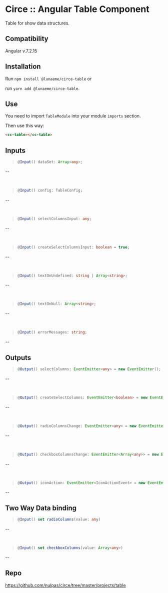 # Circe :: Angular Table Component

Table for show data structures.

## Compatibility

Angular v.7.2.15

## Installation

Run `npm install @lunaeme/circe-table` or

run `yarn add @lunaeme/circe-table`.

## Use

You need to import `TableModule` into your module `imports` section.

Then use this way:

```html
<cc-table></cc-table>
```

## Inputs

>```typescript
> @Input() dataSet: Array<any>;
>```
--


&nbsp;
>```typescript
> @Input() config: TableConfig;
>```
--


&nbsp;
>```typescript
> @Input() selectColumnsInput: any;
>```
--


&nbsp;
>```typescript
> @Input() createSelectColumnsInput: boolean = true;
>```
--


&nbsp;
>```typescript
> @Input() textOnUndefined: string | Array<string>;
>```
--


&nbsp;
>```typescript
> @Input() textOnNull: Array<string>;
>```
--


&nbsp;
>```typescript
> @Input() errorMessages: string;
>```
--

## Outputs

>```typescript
> @Output() selectColumns: EventEmitter<any> = new EventEmitter();
>```
--


&nbsp;
>```typescript
> @Output() createSelectColumns: EventEmitter<boolean> = new EventEmitter();
>```
--


&nbsp;
>```typescript
> @Output() radioColumnsChange: EventEmitter<any> = new EventEmitter();
>```
--


&nbsp;
>```typescript
> @Output() checkboxColumnsChange: EventEmitter<Array<any>> = new EventEmitter();
>```
--


&nbsp;
>```typescript
> @Output() iconAction: EventEmitter<IconActionEvent> = new EventEmitter();
>```
--

## Two Way Data binding

>```typescript
> @Input() set radioColumns(value: any)
>```
--


&nbsp;
>```typescript
> @Input() set checkboxColumns(value: Array<any>)
>```
--

## Repo

<https://github.com/nulpas/circe/tree/master/projects/table>
